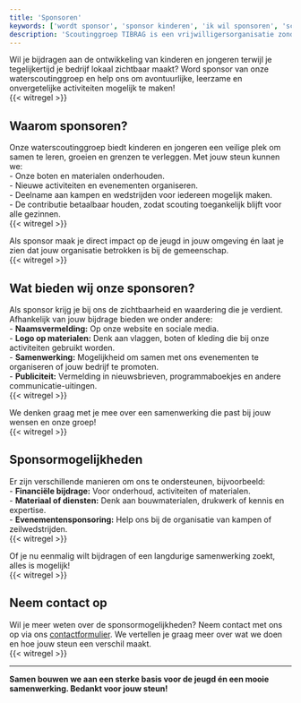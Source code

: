 ```yaml
---
title: 'Sponsoren'
keywords: ['wordt sponsor', 'sponsor kinderen', 'ik wil sponsoren', 'scouting sponsoren', 'sociale sponsoring', 'sponsor vereniging', 'vereniging sponsoren', 'sponsor mogelijkheden']
description: 'Scoutinggroep TIBRAG is een vrijwilligersorganisatie zonder winstoogmerk, hierom is alle hulp welkom. Met sponsoren kunnen wij geweldige kampen organiseren of goede materialen aanschaffen. Iedere hulp houd onze contributie laag.'
---
```


Wil je bijdragen aan de ontwikkeling van kinderen en jongeren terwijl je tegelijkertijd je bedrijf lokaal zichtbaar maakt? Word sponsor van onze waterscoutinggroep en help ons om avontuurlijke, leerzame en onvergetelijke activiteiten mogelijk te maken!  
{{< witregel >}}

## Waarom sponsoren?  

Onze waterscoutinggroep biedt kinderen en jongeren een veilige plek om samen te leren, groeien en grenzen te verleggen. Met jouw steun kunnen we:  
\- Onze boten en materialen onderhouden.  
\- Nieuwe activiteiten en evenementen organiseren.  
\- Deelname aan kampen en wedstrijden voor iedereen mogelijk maken.  
\- De contributie betaalbaar houden, zodat scouting toegankelijk blijft voor alle gezinnen.  
{{< witregel >}}

Als sponsor maak je direct impact op de jeugd in jouw omgeving én laat je zien dat jouw organisatie betrokken is bij de gemeenschap.  
{{< witregel >}}

## Wat bieden wij onze sponsoren?  

Als sponsor krijg je bij ons de zichtbaarheid en waardering die je verdient. Afhankelijk van jouw bijdrage bieden we onder andere:  
\- **Naamsvermelding:** Op onze website en sociale media.  
\- **Logo op materialen:** Denk aan vlaggen, boten of kleding die bij onze activiteiten gebruikt worden.  
\- **Samenwerking:** Mogelijkheid om samen met ons evenementen te organiseren of jouw bedrijf te promoten.  
\- **Publiciteit:** Vermelding in nieuwsbrieven, programmaboekjes en andere communicatie-uitingen.  
{{< witregel >}}

We denken graag met je mee over een samenwerking die past bij jouw wensen en onze groep!  
{{< witregel >}}

## Sponsormogelijkheden  

Er zijn verschillende manieren om ons te ondersteunen, bijvoorbeeld:  
\- **Financiële bijdrage:** Voor onderhoud, activiteiten of materialen.  
\- **Materiaal of diensten:** Denk aan bouwmaterialen, drukwerk of kennis en expertise.  
\- **Evenementensponsoring:** Help ons bij de organisatie van kampen of zeilwedstrijden.  
{{< witregel >}}

Of je nu eenmalig wilt bijdragen of een langdurige samenwerking zoekt, alles is mogelijk!  
{{< witregel >}}

## Neem contact op  

Wil je meer weten over de sponsormogelijkheden? Neem contact met ons op via ons [contactformulier](https://tibrag.nl/contact). We vertellen je graag meer over wat we doen en hoe jouw steun een verschil maakt.  
{{< witregel >}}

---

**Samen bouwen we aan een sterke basis voor de jeugd én een mooie samenwerking. Bedankt voor jouw steun!**
